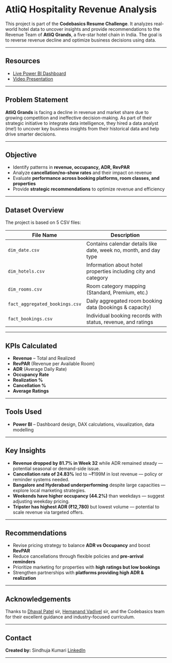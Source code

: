 #  AtliQ Hospitality Revenue Analysis

This project is part of the **Codebasics Resume Challenge**. It analyzes real-world hotel data to uncover insights and provide recommendations to the Revenue Team of **AtliQ Grands**, a five-star hotel chain in India. The goal is to reverse revenue decline and optimize business decisions using data.

---
## Resources

-  [Live Power BI Dashboard](https://app.powerbi.com/view?r=eyJrIjoiYTc4YzJiYmEtZGMwYS00OTYwLWFjYmUtMzViNzg4MmM3MTFhIiwidCI6ImM2ZTU0OWIzLTVmNDUtNDAzMi1hYWU5LWQ0MjQ0ZGM1YjJjNCJ9&pageName=413535e1bcb5a87eeab3) 
-  [Video Presentation](https://youtu.be/QdrwNyP-kTw)

---

##  Problem Statement

**AtliQ Grands** is facing a decline in revenue and market share due to growing competition and ineffective decision-making. As part of their strategic initiative to integrate data intelligence, they hired a data analyst (me!) to uncover key business insights from their historical data and help drive smarter decisions.

---

##  Objective

- Identify patterns in **revenue, occupancy, ADR, RevPAR**
- Analyze **cancellation/no-show rates** and their impact on revenue
- Evaluate **performance across booking platforms, room classes, and properties**
- Provide **strategic recommendations** to optimize revenue and efficiency

---

##  Dataset Overview

The project is based on 5 CSV files:

| File Name                   | Description |
|----------------------------|-------------|
| `dim_date.csv`             | Contains calendar details like date, week no, month, and day type |
| `dim_hotels.csv`           | Information about hotel properties including city and category |
| `dim_rooms.csv`            | Room category mapping (Standard, Premium, etc.) |
| `fact_aggregated_bookings.csv` | Daily aggregated room booking data (bookings & capacity) |
| `fact_bookings.csv`        | Individual booking records with status, revenue, and ratings |

---

##  KPIs Calculated

- **Revenue** – Total and Realized
- **RevPAR** (Revenue per Available Room)
- **ADR** (Average Daily Rate)
- **Occupancy Rate**
- **Realization %**
- **Cancellation %**
- **Average Ratings**

---

##  Tools Used

- **Power BI** – Dashboard design, DAX calculations, visualization, data modelling


---

##  Key Insights

-  **Revenue dropped by 81.7% in Week 32** while ADR remained steady — potential seasonal or demand-side issue.
-  **Cancellation rate of 24.83%** led to ~₹199M in lost revenue — policy or reminder systems needed.
-  **Bangalore and Hyderabad underperforming** despite large capacities — explore local marketing strategies.
-  **Weekends have higher occupancy (44.2%)** than weekdays — suggest adjusting weekday pricing.
-  **Tripster has highest ADR (₹12,780)** but lowest volume — potential to scale revenue via targeted offers.

---




##  Recommendations

- Revise pricing strategy to balance **ADR vs Occupancy** and boost **RevPAR**
- Reduce cancellations through flexible policies and **pre-arrival reminders**
- Prioritize marketing for properties with **high ratings but low bookings**
- Strengthen partnerships with **platforms providing high ADR & realization**

---

##  Acknowledgements

Thanks to [Dhaval Patel](https://www.linkedin.com/in/dhavalsays/) sir, [Hemanand Vadivel](https://www.linkedin.com/in/hemvad/) sir, and the Codebasics team for their excellent guidance and industry-focused curriculum.

---

##  Contact

**Created by:** Sindhuja Kumari
 [LinkedIn](https://www.linkedin.com/in/sindhuja-kumari-74908b344/)  


---

